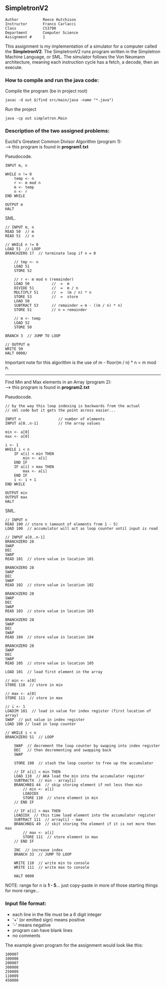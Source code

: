 ## SimpletronV2

```
Author           Reece Hutchison  
Instructor       Franco Carlacci  
Class            CS3790  
Department       Computer Science  
Assignment #     1
```

This assignment is my implementation of a simulator for a 
computer called the **SimpletronV2**. The SimpletronV2
runs program written in the Simpletron Machine Language,
or SML. The simulator follows the Von Neumann architecture,
meaning each instruction cycle has a fetch, a decode, then 
an execute. 


### How to compile and run the java code:
Compile the program (be in project root)
```
javac -d out $(find src/main/java -name "*.java")
```
Run the project
```
java -cp out simpletron.Main
```

### Description of the two assigned problems:

Euclid's Greatest Common Divisor Algorithm (program 1):  
--> this program is found in **program1.txt**

Pseudocode.
```
INPUT m, n

WHILE n != 0
    temp <- n
    r <- m mod n
    m <- temp
    n <- r
END WHILE

OUTPUT m
HALT
```
SML.
```
// INPUT m, n
READ 50  // m
READ 51  // n

// WHILE n != 0
LOAD 51  // LOOP 
BRANCHZERO 17  // terminate loop if n = 0

    // tmp <- n
    LOAD 51
    STORE 52

    // r <- m mod n (remainder)
    LOAD 50          //  =  m
    DIVIDE 51        //  =  m / n
    MULTIPLY 51      //  =  (m / n) * n
    STORE 53         //  =  store 
    LOAD 50          
    SUBTRACT 53      // remainder = m - ((m / n) * n)
    STORE 51         // n = remainder

    // m <- temp
    LOAD 52
    STORE 50

BRANCH 3  // JUMP TO LOOP

// OUTPUT m
WRITE 50
HALT 0000/
```
Important note for this algorithm is the use of m - floor(m / n) * n = m mod n.

---
Find Min and Max elements in an Array (program 2):  
--> this program is found in **program2.txt**

Pseudocode.
```
// by the way this loop indexing is backwards from the actual
// sml code but it gets the point across easier...  

INPUT n                 // number of elements
INPUT a[0..n-1]         // the array values

min <- a[0]
max <- a[0]

i <- 1
WHILE i < n
    IF a[i] < min THEN
        min <- a[i]
    END IF
    IF a[i] > max THEN
        max <- a[i]
    END IF
    i <- i + 1
END WHILE

OUTPUT min
OUTPUT max
HALT
```
SML. 
```
// INPUT n
READ 100 // store n (amount of elements from 1 - 5)
LOAD 100  // accumulator will act as loop counter until input is read
  
// INPUT a[0..n-1]
BRANCHZERO 28
SWAP
DEC
SWAP
READ 101  // store value in location 101

BRANCHZERO 28
SWAP
DEC
SWAP
READ 102  // store value in location 102

BRANCHZERO 28
SWAP
DEC
SWAP
READ 103  // store value in location 103

BRANCHZERO 28
SWAP
DEC
SWAP
READ 104  // store value in location 104

BRANCHZERO 28
SWAP
DEC
SWAP
READ 105  // store value in location 105

LOAD 101  // load first element in the array

// min <- a[0]
STORE 110  // store in min

// max <- a[0]
STORE 111  // store in max

// i <- 1
LOADIM 101  // load in value for index register (first location of array)
SWAP  // put value in index register 
LOAD 100 // load in loop counter

// WHILE i < n 
BRANCHZERO 51  // LOOP

    SWAP  // decrement the loop counter by swaping into index register
    DEC   // then decrementing and swapping back
    SWAP
    
    STORE 100  // stash the loop counter to free up the accumulator
    
    // IF a[i] < min THEN
    LOAD 110  // AKA load the min into the accumulator register
    SUBTRACTX  // min - array[i]
    BRANCHNEG 44  // skip storing element if not less then min
        // min <- a[i]
        LOADIDX
        STORE 110  // store element in min
    // END IF

    // IF a[i] > max THEN
    LOADIDX  // this time load element into the accumulator register
    SUBTRACT 111  // array[i] - max
    BRANCHNEG 49  // skit storing the element if it is not more then max
        // max <- a[i]
        STORE 111  // store element in max
    // END IF

    INC  // increase index
    BRANCH 33  // JUMP TO LOOP
    
    WRITE 110  // write min to console
    WRITE 111  // write max to console
    
    HALT 0000 
```
NOTE: range for n is **1 - 5**... just copy-paste in more of those 
starting things for more range... 

### Input file format:  
- each line in the file must be a 6 digit integer
- '+' (or emitted sign) means positive
- '-' means negative
- program can have blank lines
- no comments  

The example given program for the assignment would 
look like this: 
```
100007
100008
200007
300008
250009
110009
450000
```